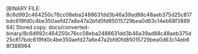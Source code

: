[BINARY FILE: 8c6d992c464250c76cc08eba2488631dd3b46a39ad88c48aeb375d25c817bdc619fd0c4be350aefd27a8e47a2bfd0fd85015729bea0d63c14eb68f388964]
Stored copy: docs/converted-binary/8c6d992c464250c76cc08eba2488631dd3b46a39ad88c48aeb375d25c817bdc619fd0c4be350aefd27a8e47a2bfd0fd85015729bea0d63c14eb68f388964
